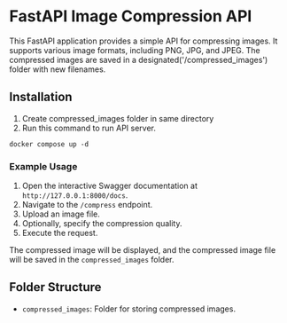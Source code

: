 # FastAPI Image Compression API

This FastAPI application provides a simple API for compressing images. It supports various image formats, including PNG, JPG, and JPEG. The compressed images are saved in a designated('/compressed_images') folder with new filenames.

## Installation

1. Create compressed_images folder in same directory
2. Run this command to run API server.

```
docker compose up -d
```

### Example Usage

1. Open the interactive Swagger documentation at `http://127.0.0.1:8000/docs`.
2. Navigate to the `/compress` endpoint.
3. Upload an image file.
4. Optionally, specify the compression quality.
5. Execute the request.

The compressed image will be displayed, and the compressed image file will be saved in the `compressed_images` folder.

## Folder Structure

- `compressed_images`: Folder for storing compressed images.
